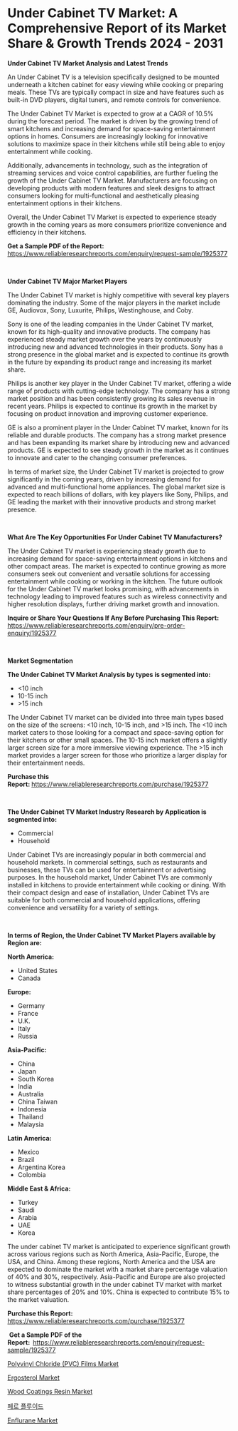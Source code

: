 <p><h1>Under Cabinet TV Market: A Comprehensive Report of its Market Share & Growth Trends 2024 - 2031</h1></p><p><strong>Under Cabinet TV Market Analysis and Latest Trends</strong></p>
<p><p>An Under Cabinet TV is a television specifically designed to be mounted underneath a kitchen cabinet for easy viewing while cooking or preparing meals. These TVs are typically compact in size and have features such as built-in DVD players, digital tuners, and remote controls for convenience.</p><p>The Under Cabinet TV Market is expected to grow at a CAGR of 10.5% during the forecast period. The market is driven by the growing trend of smart kitchens and increasing demand for space-saving entertainment options in homes. Consumers are increasingly looking for innovative solutions to maximize space in their kitchens while still being able to enjoy entertainment while cooking.</p><p>Additionally, advancements in technology, such as the integration of streaming services and voice control capabilities, are further fueling the growth of the Under Cabinet TV Market. Manufacturers are focusing on developing products with modern features and sleek designs to attract consumers looking for multi-functional and aesthetically pleasing entertainment options in their kitchens.</p><p>Overall, the Under Cabinet TV Market is expected to experience steady growth in the coming years as more consumers prioritize convenience and efficiency in their kitchens.</p></p>
<p><strong>Get a Sample PDF of the Report:&nbsp;</strong> <a href="https://www.reliableresearchreports.com/enquiry/request-sample/1925377">https://www.reliableresearchreports.com/enquiry/request-sample/1925377</a></p>
<p>&nbsp;</p>
<p><strong>Under Cabinet TV Major Market Players</strong></p>
<p><p>The Under Cabinet TV market is highly competitive with several key players dominating the industry. Some of the major players in the market include GE, Audiovox, Sony, Luxurite, Philips, Westinghouse, and Coby.</p><p>Sony is one of the leading companies in the Under Cabinet TV market, known for its high-quality and innovative products. The company has experienced steady market growth over the years by continuously introducing new and advanced technologies in their products. Sony has a strong presence in the global market and is expected to continue its growth in the future by expanding its product range and increasing its market share.</p><p>Philips is another key player in the Under Cabinet TV market, offering a wide range of products with cutting-edge technology. The company has a strong market position and has been consistently growing its sales revenue in recent years. Philips is expected to continue its growth in the market by focusing on product innovation and improving customer experience.</p><p>GE is also a prominent player in the Under Cabinet TV market, known for its reliable and durable products. The company has a strong market presence and has been expanding its market share by introducing new and advanced products. GE is expected to see steady growth in the market as it continues to innovate and cater to the changing consumer preferences.</p><p>In terms of market size, the Under Cabinet TV market is projected to grow significantly in the coming years, driven by increasing demand for advanced and multi-functional home appliances. The global market size is expected to reach billions of dollars, with key players like Sony, Philips, and GE leading the market with their innovative products and strong market presence.</p></p>
<p>&nbsp;</p>
<p><strong>What Are The Key Opportunities For Under Cabinet TV Manufacturers?</strong></p>
<p><p>The Under Cabinet TV market is experiencing steady growth due to increasing demand for space-saving entertainment options in kitchens and other compact areas. The market is expected to continue growing as more consumers seek out convenient and versatile solutions for accessing entertainment while cooking or working in the kitchen. The future outlook for the Under Cabinet TV market looks promising, with advancements in technology leading to improved features such as wireless connectivity and higher resolution displays, further driving market growth and innovation.</p></p>
<p><strong>Inquire or Share Your Questions If Any Before Purchasing This Report:</strong> <a href="https://www.reliableresearchreports.com/enquiry/pre-order-enquiry/1925377">https://www.reliableresearchreports.com/enquiry/pre-order-enquiry/1925377</a></p>
<p>&nbsp;</p>
<p><strong>Market Segmentation</strong></p>
<p><strong>The Under Cabinet TV Market Analysis by types is segmented into:</strong></p>
<p><ul><li><10 inch</li><li>10-15 inch</li><li>>15 inch</li></ul></p>
<p><p>The Under Cabinet TV market can be divided into three main types based on the size of the screens: <10 inch, 10-15 inch, and >15 inch. The <10 inch market caters to those looking for a compact and space-saving option for their kitchens or other small spaces. The 10-15 inch market offers a slightly larger screen size for a more immersive viewing experience. The >15 inch market provides a larger screen for those who prioritize a larger display for their entertainment needs.</p></p>
<p><strong>Purchase this Report:&nbsp;</strong><a href="https://www.reliableresearchreports.com/purchase/1925377">https://www.reliableresearchreports.com/purchase/1925377</a></p>
<p>&nbsp;</p>
<p><strong>The Under Cabinet TV Market Industry Research by Application is segmented into:</strong></p>
<p><ul><li>Commercial</li><li>Household</li></ul></p>
<p><p>Under Cabinet TVs are increasingly popular in both commercial and household markets. In commercial settings, such as restaurants and businesses, these TVs can be used for entertainment or advertising purposes. In the household market, Under Cabinet TVs are commonly installed in kitchens to provide entertainment while cooking or dining. With their compact design and ease of installation, Under Cabinet TVs are suitable for both commercial and household applications, offering convenience and versatility for a variety of settings.</p></p>
<p>&nbsp;</p>
<p><strong>In terms of Region, the Under Cabinet TV Market Players available by Region are:</strong></p>
<p>
    <p> <strong> North America: </strong>
        <ul>
            <li>United States</li>
            <li>Canada</li>
        </ul>
        </p> 
    <p> <strong> Europe: </strong>
        <ul>
            <li>Germany</li>
            <li>France</li>
            <li>U.K.</li>
            <li>Italy</li>
            <li>Russia</li>
        </ul>
        </p> 
    <p> <strong> Asia-Pacific: </strong>
        <ul>
            <li>China</li>
            <li>Japan</li>
            <li>South Korea</li>
            <li>India</li>
            <li>Australia</li>
            <li>China Taiwan</li>
            <li>Indonesia</li>
            <li>Thailand</li>
            <li>Malaysia</li>
        </ul>
        </p> 
    <p> <strong> Latin America: </strong>
        <ul>
            <li>Mexico</li>
            <li>Brazil</li>
            <li>Argentina Korea</li>
            <li>Colombia</li>
        </ul>
        </p> 
    <p> <strong> Middle East & Africa: </strong>
        <ul>
            <li>Turkey</li>
            <li>Saudi</li>
            <li>Arabia</li>
            <li>UAE</li>
            <li>Korea</li>
        </ul>
    </p>
    </p>
<p><p>The under cabinet TV market is anticipated to experience significant growth across various regions such as North America, Asia-Pacific, Europe, the USA, and China. Among these regions, North America and the USA are expected to dominate the market with a market share percentage valuation of 40% and 30%, respectively. Asia-Pacific and Europe are also projected to witness substantial growth in the under cabinet TV market with market share percentages of 20% and 10%. China is expected to contribute 15% to the market valuation.</p></p>
<p><strong>Purchase this Report: </strong><a href="https://www.reliableresearchreports.com/purchase/1925377">https://www.reliableresearchreports.com/purchase/1925377</a></p>
<p>&nbsp;<strong>Get a Sample PDF of the Report:&nbsp;&nbsp;</strong><a href="https://www.reliableresearchreports.com/enquiry/request-sample/1925377">https://www.reliableresearchreports.com/enquiry/request-sample/1925377</a></p>
<p><strong></strong></p>
<p><p><a href="https://lydian-appliance-61d.notion.site/Polyvinyl-Chloride-PVC-Films-Market-Size-Growing-and-Forecasted-for-period-from-2024-2031-and-pr-2638f61d946c44918f602433a98626fd">Polyvinyl Chloride (PVC) Films Market</a></p><p><a href="https://view.publitas.com/reportprime-1/ergosterol-market-with-the-goal-of-estimating-the-market-size-and-future-growth-potential-of-various-market-segments-based-on-component-applications-end-user-and-region/">Ergosterol Market</a></p><p><a href="https://forested-sushi-9b0.notion.site/Wood-Coatings-Resin-Market-Provides-Detailed-Segmentation-of-this-Market-based-on-Type-Application--ba5a149f54c849aca57053d1e4b34971">Wood Coatings Resin Market</a></p><p><a href="https://medium.com/@theothessalian/%ED%8E%98%EB%A1%9C-%ED%94%8C%EB%A3%A8%EC%9D%B4%EB%93%9C-%EC%8B%9C%EC%9E%A5-%EC%84%B1%EA%B3%B5%EC%A0%81%EC%9D%B8-%EB%B9%84%EC%A6%88%EB%8B%88%EC%8A%A4-%EC%A0%84%EB%9E%B5%EC%9D%98-%EC%97%B4%EC%87%A0-2031%EB%85%84%EA%B9%8C%EC%A7%80-%EC%98%88%EC%B8%A1-b53b14dc0f58">페로 플루이드</a></p><p><a href="https://view.publitas.com/reportprime-1/enflurane-market-insights-market-players-and-forecast-till-2031/">Enflurane Market</a></p></p>
